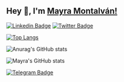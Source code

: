 ## Hey 👋, I'm [Mayra Montalván!](https://github.com/mamontalvan/)
<!--
[![Website Badge](https://img.shields.io/badge/Website-3b5998?style=flat-square&logo=google-chrome&logoColor=white)](https://maymontalvan.dev/)
-->
[![Linkedin Badge](https://img.shields.io/badge/-LinkedIn-0e76a8?style=flat-square&logo=Linkedin&logoColor=white)](https://linkedin.com/in/maymontalvan/)
[![Twitter Badge](https://img.shields.io/badge/-Twitter-00acee?style=flat-square&logo=Twitter&logoColor=white)](https://twitter.com/maychiqui)

[![Top Langs](https://github-readme-stats.vercel.app/api/top-langs/?username=mamontalvan)](https://github.com/mamontalvan/github-readme-stats)

![Anurag's GitHub stats](https://github-readme-stats.vercel.app/api?username=mamontalvan&show_icons=true&theme=radical)




![Mayra's GitHub stats](https://github-readme-stats.vercel.app/api?username=mamontalvan&show_icons=true&theme=radical)

[![Telegram Badge](https://img.shields.io/badge/-Telegram-0088cc?style=flat-square&logo=Telegram&logoColor=white)](https://t.me/iampavangandhi)


<!--
**mamontalvan/mamontalvan** is a ✨ _special_ ✨ repository because its `README.md` (this file) appears on your GitHub profile.

Here are some ideas to get you started:

- 🔭 I’m currently working on ...
- 🌱 I’m currently learning ...
- 👯 I’m looking to collaborate on ...
- 🤔 I’m looking for help with ...
- 💬 Ask me about ...
- 📫 How to reach me: ...
- 😄 Pronouns: ...
- ⚡ Fun fact: ...
-->
